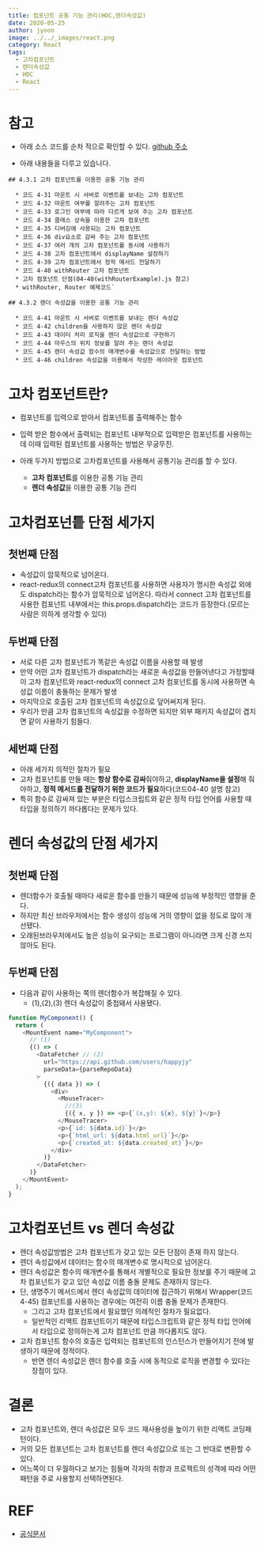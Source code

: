 ```yaml
---
title: 컴포넌트 공통 기능 관리(HOC,렌더속성값)
date: 2020-05-25
author: jyoon
image: ../../_images/react.png
category: React
tags:
  - 고차컴포넌트
  - 렌더속성값
  - HOC
  - React
---
```


# 참고

- 아래 소스 코드를 순차 적으로 확인할 수 있다.
  [github 주소](https://github.com/happyjy/learning-react/tree/master/src/component/ManageComponent)

- 아래 내용들을 다루고 있습니다.

```
## 4.3.1 고차 컴포넌트를 이용한 공통 기능 관리

  * 코드 4-31 마운트 시 서버로 이벤트를 보내는 고차 컴포넌트
  * 코드 4-32 마운트 여부를 알려주는 고차 컴포넌트
  * 코드 4-33 로그인 여부에 따라 다르게 보여 주는 고차 컴포넌트
  * 코드 4-34 클래스 상속을 이용한 고차 컴포넌트
  * 코드 4-35 디버깅에 사용되는 고차 컴포넌트
  * 코드 4-36 div요소로 감싸 주는 고차 컴포넌트
  * 코드 4-37 여러 개의 고차 컴포넌트를 동시에 사용하기
  * 코드 4-38 고차 컴포넌트에서 displayName 설정하기
  * 코드 4-39 고차 컴포넌트에서 정적 메서드 전달하기
  * 코드 4-40 withRouter 고차 컴포넌트
  * 고차 컴포넌트 단점(04-40(withRouterExample).js 참고)
  * withRouter, Router 예제코드`

## 4.3.2 렌더 속성값을 이용한 공통 기능 관리

  * 코드 4-41 마운트 시 서버로 이벤트를 보내는 렌더 속성값
  * 코드 4-42 children을 사용하지 않은 렌더 속성값
  * 코드 4-43 데이터 처리 로직을 렌더 속성값으로 구현하기
  * 코드 4-44 마우스의 위치 정보를 알려 주는 렌더 속성값
  * 코드 4-45 렌더 속성값 함수의 매개변수를 속성값으로 전달하는 방법
  * 코드 4-46 children 속성값을 이용해서 작성한 레이아웃 컴포넌트

```

# 고차 컴포넌트란?

- 컴포넌트를 입력으로 받아서 컴포넌트를 출력해주는 함수
- 입력 받은 함수에서 출력되는 컴포넌트 내부적으로 입력받은 컴포넌트를 사용하는데 이때 입력된 컴포넌트를 사용하는 방법은 무궁무진.

- 아래 두가지 방법으로 고차컴포넌트를 사용해서 공통기능 관리를 할 수 있다.
    - **고차 컴포넌트**를 이용한 공통 기능 관리
    - **렌더 속성값**을 이용한 공통 기능 관리

# 고차컴포넌틑 단점 세가지

## 첫번째 단점

- 속성값이 암묵적으로 넘어온다.
- react-redux의 connect고차 컴포넌트를 사용하면 사용자가 명시한 속성값 외에도 dispatch라는 함수가 암묵적으로 넘어온다.
  따라서 connect 고차 컴포넌트를 사용한 컴포넌트 내부에서는 this.props.dispatch라는 코드가 등장한다.(모르는 사람은 의하게 생각할 수 있다)

## 두번째 단점

- 서로 다른 고차 컴포넌트가 똑같은 속성값 이름을 사용할 때 발생
- 만약 어떤 고차 컴포넌트가 dispatch라는 새로운 속성값을 만들어낸다고 가정할때 이 고차 컴포넌트와 react-redux의 connect 고차 컴포넌트를 동시에 사용하면 속성값 이름이 충돌하는 문제가 발생
- 마지막으로 호출된 고차 컴포넌트의 속성값으로 덮어써지게 된다.
- 우리가 만큼 고차 컴포넌트의 속성값을 수정하면 되지만 외부 패키지 속성값이 겹치면 같이 사용하기 힘들다.

## 세번째 단점

- 아래 세가지 의적인 절차가 필요
- 고차 컴포넌트를 만들 때는 **항상 함수로 감싸**줘야하고, **displayName을 설정**해 줘야하고, **정적 메서드를 전달하기 위한 코드가 필요**하다(코드04-40 설명 참고)
- 특히 함수로 감싸져 있는 부분은 타입스크립트와 같은 정적 타입 언어를 사용할 때 타입을 정의하기 까다롭다는 문제가 있다.

# 렌더 속성값의 단점 세가지

## 첫번째 단점

- 렌더함수가 호출될 때마다 새로운 함수를 만들기 때문에 성능에 부정적인 영향을 준다.
- 하지만 최신 브라우저에서는 함수 생성이 성능에 거의 영향이 없을 정도로 많이 개선됐다.
- 오래된브라우저에서도 높은 성능이 요구되는 프로그램이 아니라면 크게 신경 쓰지 않아도 된다.

## 두번째 단점

- 다음과 같이 사용하는 쪽의 렌더함수가 복잡해질 수 있다.
    - (1),(2),(3) 렌더 속성값이 중첩돼서 사용됐다.

```js
function MyComponent() {
  return (
    <MountEvent name="MyComponent">
      // (1)
      {() => (
        <DataFetcher // (2)
          url="https://api.github.com/users/happyjy"
          parseData={parseRepoData}
        >
          {({ data }) => (
            <div>
              <MouseTracer>
                //(3)
                {({ x, y }) => <p>{`(x,y): ${x}, ${y}`}</p>}
              </MouseTracer>
              <p>{`id: ${data.id}`}</p>
              <p>{`html_url: ${data.html_url}`}</p>
              <p>{`created_at: ${data.created_at}`}</p>
            </div>
          )}
        </DataFetcher>
      )}
    </MountEvent>
  );
}
```

# 고차컴포넌트 vs 렌더 속성값

- 렌더 속성값방법은 고차 컴포넌트가 갖고 있는 모든 단점이 존재 하지 않는다.
- 렌더 속성값에서 데이터는 함수의 매개변수로 명시적으로 넘어온다.
- 렌더 속성값은 함수의 매개변수를 통해서 개별적으로 필요한 정보를 주기 때문에
  고차 컴포넌트가 갖고 있던 속성값 이름 충돌 문제도 존재하지 않는다.
- 단, 생명주기 메서드에서 렌더 속성값의 데이터에 접근하기 위해서 Wrapper(코드4-45) 컴포넌트를 사용하는 경우에는 여전히 이름 충돌 문제가 존재한다.
    - 그리고 고차 컴포넌트에서 필요했던 의례적인 절차가 필요없다.
    - 일반적인 리액트 컴포넌트이기 때문에 타입스크립트와 같은 정적 타입 언어에서 타입으로 정의하는게 고차 컴포넌트 만큼 까다롭지도 않다.
- 고차 컴포넌트 함수의 호출은 입력되는 컴포넌트의 인스턴스가 만들어지기 전에 발생하기 때문에 정적이다.
    - 반면 렌더 속성값은 렌더 함수를 호출 시에 동적으로 로직을 변경할 수 있다는 장점이 있다.

# 결론

- 고차 컴포넌트와, 렌더 속성값은 모두 코드 재사용성을 높이기 위한 리액트 코딩패턴이다.
- 거의 모든 컴포넌트는 고차 컴포넌트를 렌더 속성값으로 또는 그 반대로 변환할 수 있다.
- 어느쪽이 더 우월하다고 보기는 힘들며 각자의 취향과 프로젝트의 성격에 따라 어떤 패턴을 주로 사용할지 선택하면된다.

# REF

- [공식문서](https://reactjs.org/docs/higher-order-components.html)
